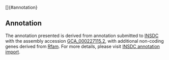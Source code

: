 []{#annotation}

Annotation
----------

The annotation presented is derived from annotation submitted to
[INSDC](http://www.insdc.org) with the assembly accession
[GCA\_000227115.2](http://www.ebi.ac.uk/ena/data/view/GCA_000227115.2),
with additional non-coding genes derived from
[Rfam](http://rfam.xfam.org/). For more details, please visit [INSDC
annotation
import](http://ensemblgenomes.org/info/data/insdc_annotation).
